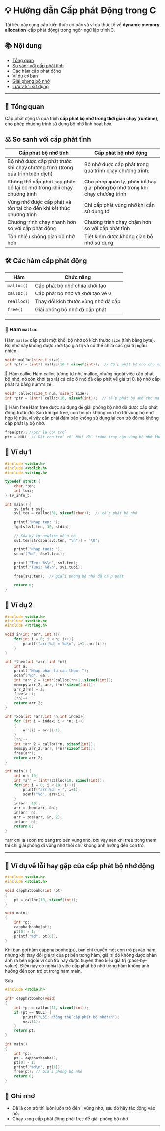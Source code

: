 # 💡 Hướng dẫn Cấp phát Động trong C

Tài liệu này cung cấp kiến thức cơ bản và ví dụ thực tế về **dynamic memory allocation** (cấp phát động) trong ngôn ngữ lập trình C.

## 📚 Nội dung

- [Tổng quan](#tổng-quan)
- [So sánh với cấp phát tĩnh](#So-sánh-cấp-phát-tĩnh)
- [Các hàm cấp phát động](#các-hàm-cấp-phát-động)
- [Ví dụ cơ bản](#ví-dụ-cơ-bản)
- [Giải phóng bộ nhớ](#giải-phóng-bộ-nhớ)
- [Lưu ý khi sử dụng](#lưu-ý-khi-sử-dụng)

---

## 🧠 Tổng quan

Cấp phát động là quá trình **cấp phát bộ nhớ trong thời gian chạy (runtime)**, cho phép chương trình sử dụng bộ nhớ linh hoạt hơn.

## ⚖️ So sánh với cấp phát tĩnh
| Cấp phát bộ nhớ tĩnh| Cấp phát bộ nhớ động|
|---------------------|---------------------|
|Bộ nhớ được cấp phát trước khi chạy  chương trình (trong qúa trình biên dịch)| Bộ nhớ được cấp phát trong quá trình chạy chương trình.|
|Không thể cấp phát hạy phân bổ lại bộ nhớ trong khii chạy chương trình| Cho phép quản lý, phân bố hay giải phóng bộ nhớ trong khi chạy chương trình|
|Vùng nhớ được cấp phát và tồn tại cho đến khi kết thúc chương trình| Chỉ cấp phát vùng nhớ khi cần sử dụng tới|
|Chương trình chạy nhanh hơn so với cấp phát động| Chương trình chạy chậm hơn so với cấp phát tĩnh|
|Tốn nhiểu không gian bộ nhớ hơn | Tiết kiệm được không gian bộ nhớ sử dụng|


## 🛠️ Các hàm cấp phát động

| Hàm     | Chức năng                              |
|---------|----------------------------------------|
| `malloc()` | Cấp phát bộ nhớ chưa khởi tạo       |
| `calloc()` | Cấp phát bộ nhớ và khởi tạo về 0     |
| `realloc()`| Thay đổi kích thước vùng nhớ đã cấp |
| `free()`   | Giải phóng bộ nhớ đã cấp phát       |

---

### 📌 Hàm `malloc`
Hàm `malloc` cấp phát một khối bộ nhớ có kích thước `size` (tính bằng byte). Bộ nhớ này không được khởi tạo giá trị và có thể chứa các giá trị ngẫu nhiên.

```c
void* malloc(size_t size);
int *ptr = (int*) malloc(10 * sizeof(int));  // Cấp phát bộ nhớ cho mảng 10 phần tử kiểu int
```

📌 Hàm calloc
Hàm calloc tương tự như malloc, nhưng ngoài việc cấp phát bộ nhớ, nó còn khởi tạo tất cả các ô nhớ đã cấp phát về giá trị 0. bộ nhớ cấp phát ra bằng num*size.

```c
void* calloc(size_t num, size_t size);
int *ptr = (int*) calloc(10, sizeof(int));  // Cấp phát bộ nhớ cho mảng 10 phần tử kiểu int và khởi tạo về 0
```

📌 Hàm free
Hàm free được sử dụng để giải phóng bộ nhớ đã được cấp phát động trước đó. Sau khi gọi free, con trỏ ptr không còn trỏ tới vùng bộ nhớ hợp lệ nữa, vì vậy cần phải đảm bảo không sử dụng lại con trỏ đó mà không cấp phát lại bộ nhớ.

```c
free(ptr); //ptr là con trỏ
ptr = NULL; // Đặt con trỏ về NULL để tránh truy cập vùng bộ nhớ không hợp lệ
```

## 📌 Ví dụ 1

```c
#include <stdio.h>
#include <stdlib.h>
#include <string.h>

typedef struct {
    char *ten;
    int tuoi;
} sv_info_t;

int main() {
    sv_info_t sv1;
    sv1.ten = calloc(30, sizeof(char));  // cấp phát bộ nhớ

    printf("Nhap ten: ");
    fgets(sv1.ten, 30, stdin);

    // Xóa ký tự newline nếu có
    sv1.ten[strcspn(sv1.ten, "\n")] = '\0';

    printf("Nhap tuoi: ");
    scanf("%d", &sv1.tuoi);

    printf("Ten: %s\n", sv1.ten);
    printf("Tuoi: %d\n", sv1.tuoi);

    free(sv1.ten);  // giải phóng bộ nhớ đã cấp phát

    return 0;
}

```
## 📌 Ví dụ 2
```c
#include <stdio.h>
#include <stdlib.h>
#include <string.h>

void in(int *arr, int n){
    for(int i = 0; i < n; i++){
        printf("arr[%d] = %d\n", i+1, arr[i]);
    }
}

int *them(int *arr, int *n){
    int a;
    printf("Nhap phan tu can them: ");
    scanf("%d", &a);
    int *arr_2 = (int*)calloc(*n+1, sizeof(int));
    memcpy(arr_2, arr, (*n)*sizeof(int));
    arr_2[*n] = a;
    free(arr);
    (*n)++;
    return arr_2;
}

int *xoa(int *arr,int *n,int index){
    for (int i = index; i < *n; i++)
    {
        arr[i] = arr[i+1];
    }
    (*n)--;
    int *arr_2 = calloc(*n, sizeof(int));
    memcpy(arr_2, arr, (*n)*sizeof(int));
    free(arr);
    return arr_2;
}

int main() {
    int n = 10;
    int *arr = (int*)calloc(10, sizeof(int));
    for(int i = 0; i < 10; i++){
        printf("arr[%d] = ", i+1);
        scanf("%d", arr+i);
    }
    in(arr, 10);
    arr = them(arr, &n);
    in(arr, n);
    arr = xoa(arr, &n, 2);
    in(arr, n);
    return 0;
}

```
*arr chỉ là 1 con trỏ đang trở đến vùng nhớ, bởi vậy nên khi free trong them thì chỉ giải phóng đi vùng nhớ thôi chứ không ảnh hưởng đến con trỏ.

---

## 📌 Ví dụ về lỗi hay gặp của cấp phát bộ nhớ động
```c
#include <stdio.h>
#include <stdint.h>

void capphatbonho(int *pt)
{
    pt = calloc(10, sizeof(int));
}

void main()
{
    int *pt;
    capphatbonho(pt);
    pt[0] = 1;
    printf("%d", pt[0]);
}
```
Khi bạn gọi hàm capphatbonho(pt), bạn chỉ truyền một con trỏ pt vào hàm, nhưng khi thay đổi giá trị của pt bên trong hàm, giá trị đó không được phản ánh ra bên ngoài vì con trỏ này được truyền theo kiểu giá trị (pass-by-value). Điều này có nghĩa là việc cấp phát bộ nhớ trong hàm không ảnh hưởng đến con trỏ pt trong hàm main.

Sửa
```c
#include <stdio.h>

int* capphatbonho(void)
{
    int *pt = calloc(10, sizeof(int));
    if (pt == NULL) {
        printf("Lỗi: Không thể cấp phát bộ nhớ!\n");
        exit(1);
    }
    return pt;
}

int main()
{
    int *pt;
    pt = capphatbonho();
    pt[0] = 1;
    printf("%d\n", pt[0]);
    free(pt); // Giải phóng bộ nhớ
    return 0;
}
```

## 📌 Ghi nhớ
- Đã là con trỏ thì luôn luôn trỏ đến 1 vùng nhớ, sau đó hãy tác động vào nó.
- Chạy xong cấp phát động phải free để giải phóng bộ nhớ
---


